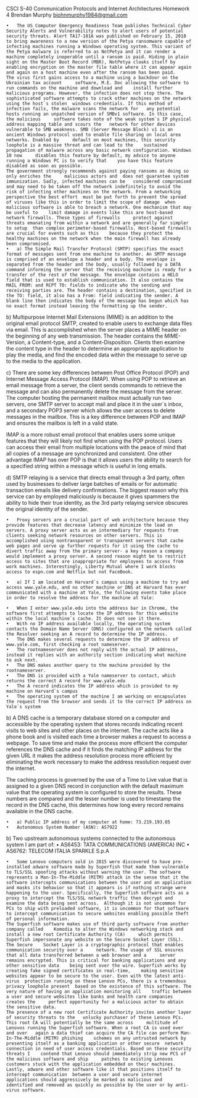 CSCI S-40 Communication Protocols and Internet ArchitecturesHomework 4Brendan Murphybjohnmurphy1984@gmail.com	•	The US Computer Emergency Readiness Team publishes Technical Cyber Security Alerts and Vulnerability notes to alert users of potential security threats. Alert TA17-181A was published on February 15, 2018 to bring awareness to a new version of the Petya ransomware capable of infecting machines running a Windows operating system. This variant of the Petya malware is referred to as NotPetya and it can render a machine completely inoperable until a ransom is paid. Hiding in plain sight on the Master Boot Record (MBR), NotPetya cloaks itself by enabling encryption on the master file table where it can appear again and again on a host machine even after the ransom has been paid.	The virus first gains access to a machine using a backdoor on the Ukrainian tax account 	software, M.E. Doc allowing the software to run commands on the machine and download and 	install further malicious programs. However, the infection does not stop there. The 	sophisticated software attempts to crack other machines on the network using the host`s stolen 	windows credentials. If this method of infection fails, the malware scans the network for 	any potential hosts running an unpatched version of SMBv1 software. In this case, the malicious 	software takes note of the weak system`s IP physical address mapping table and scours the 	network for other devices vulnerable to SMB weakness. SMB (Server Message Block) v1 is an 	ancient Windows protocol used to enable file sharing on local area networks. Enabled by 	default on most machines, this security loophole is a massive threat and can lead to the 	sustained propagation of malware across any basic network configuration. Windows 10 now 	disables this feature by default, my advice to anyone running a Windows PC is to verify that 	you have this feature disabled as soon as possible.	The government strongly recommends against paying ransoms as doing so only enriches the 	malicious actors and  does not guarantee system immunization. Sadly, infected machines can be 	considered compromised and may need to be taken off the network indefinitely to avoid the 	risk of infecting other machines on the network. From a networking perspective the best effort 	must be put forth to prevent the spread of viruses like this in order to limit the scope of damage 	when malicious software is able to breach a network. One mechanism that may be useful to	limit damage in events like this are host-based network firewalls. These types of firewalls 	protect against 	threats emanating from within a network and are generally far simpler to setup 	than complex perimeter-based firewalls. Host-based firewalls are crucial for events such as this 	because they protect the healthy machines on the network when the main firewall has already 	been compromised.	•	a) The Simple Mail Transfer Protocol (SMTP) specifies the exact format of messages sent from one machine to another. An SMTP message is comprised of an envelope a header and a body. The envelope is separated from the header and the body, usually followed by a DATA command informing the server that the receiving machine is ready for a transfer of the rest of the message. The envelope contains a HELO field that is used to establish communication. It also contains the MAIL FROM: and RCPT TO: fields to indicate who the sending and receiving parties are. The header contains a destination, specified in the TO: field, it also has a From: field indicating the sender. A blank line then indicates the body of the message has begun which has no exact format instead leaving the formatting up the sender.b) Multipurpose Internet Mail Extensions (MIME) is an addition to the original email protocol SMTP, created to enable users to exchange data files via email. This is accomplished when the server places a MIME header on the beginning of any web transmission. The header contains the MIME-Version, a Content-type, and a Content-Disposition. Clients then examine the content type in the header to determine an appropriate application to play the media, and find the encoded data within the message to serve up to the media to the application.c) There are some key differences between Post Office Protocol (POP) and Internet Message Access Protocol (IMAP). When using POP to retrieve an email message from a server, the client sends commands to retrieve the message and can also permanently delete the message from the server. The computer hosting the permanent mailbox must actually run two servers, one SMTP server to accept mail and place it in the user`s inbox, and a secondary POP3 server which allows the user access to delete messages in the mailbox. This is a key difference between POP and IMAP and ensures the mailbox is left in a valid state.IMAP is a more robust email protocol that enables users some unique features that they will likely not find when using the POP protocol. Users can access their email from multiple locations with the peace of mind that all copies of a message are synchronized and consistent. One other advantage IMAP has over POP is that it allows users the ability to search for a specified string within a message which is useful in long emails.d) SMTP relaying is a service that directs email through a 3rd party, often used by businesses to deliver large batches of emails or for automatic transaction emails like delivery confirmations. The biggest reason why this service can by employed maliciously is because it gives spammers the ability to hide their true identity, as the 3rd party relaying service obscures the original identity of the sender.	•	Proxy servers are a crucial part of web architecture because they provide features that decrease latency and minimize the load on servers. A proxy server acts as an intermediary for requests from clients seeking network resources on other servers. This is accomplished using nontransparent or transparent servers that cache web pages and serve up further requests for it using the cache to divert traffic away from the primary server- a key reason a company would implement a proxy server. A second reason might be to restrict access to sites that are inappropriate for employees to access from work machines. Interestingly, Liberty Mutual where I work blocks access to espn.com and Netflix but not FaceBook. 	•	a) If I am located on Harvard`s campus using a machine to try and access www.yale.edu, and no other machine or DNS at Harvard has ever communicated with a machine at Yale, the following events take place in order to resolve the address for the machine at Yale:	•	When I enter www.yale.edu into the address bar in Chrome, the software first attempts to locate the IP address for this website within the local machine`s cache. It does not see it there.	•	With no IP address available locally, the operating system contacts the Domain Name Server (DNS) configured on the network called the Resolver seeking an A record to determine the IP address.	•	The DNS makes several requests to determine the IP address of www.yale.com, first checking a root nameserver.	•	The rootnameserver does not reply with the actual IP address, instead it replies with an authority section indicating what machine to ask next.	•	The DNS makes another query to the machine provided by the rootnameserver.	•	The DNS is provided with a Yale nameserver to contact, which returns the correct A record for www.yale.edu	•	The A record indicates the IP address which is provided to my machine on Harvard`s campus	•	The operating system of the machine I am working on encapsulates the request from the browser and sends it to the correct IP address on Yale`s systemb) A DNS cache is a temporary database stored on a computer and accessible by the operating system that stores records indicating recent visits to web sites and other places on the internet. The cache acts like a phone book and is visited each time a browser makes a request to access a webpage. To save time and make the process more efficient the computer references the DNS cache and if it finds the matching IP address for the given URL it makes the address resolution process more efficient by eliminating the work necessary to make the address resolution request over the internet.The caching process is governed by the use of a Time to Live value that is assigned to a given DNS record in conjunction with the default maximum value that the operating system is configured to store the results. These numbers are compared and the lesser number is used to timestamp the record in the DNS cache, this determines how long every record remains available in the DNS cache.	•	a) Public IP address of my computer at home: 73.219.193.85	•	Autonomous System Number (ASN): AS7922b) Two upstream autonomous systems connected to the autonomous system I am part of:	•	AS6453: TATA COMMUNICATIONS (AMERICA) INC	•	AS6762: TELECOM ITALIA SPARKLE S.p.A	•	Some Lenovo computers sold in 2015 were discovered to have pre-installed adware software made by Superfish that made them vulnerable to TLS/SSL spoofing attacks without warning the user. The software represents a Man-In-The-Middle (MITM) attack in the sense that it the software intercepts communications between the user and an application and masks its behavior so that it appears is if nothing strange were happening to the user. Specifically, the Superfish software acts as a proxy to intercept the TLS/SSL network traffic then decrypt and examine the data being sent across.  Although it is not uncommon for PCs to ship with preloaded software, it is uncommon for that software to intercept communication to secure websites enabling possible theft of personal information.	The Superfish software makes use of third party software from another company called 	Komodia to alter the Windows networking stack and install a new root Certificate Authority (CA) 	which permits Superfish impersonate any website on the Secure Socket Layer (SSL). The Secure 	Socket Layer is a cryptographic protocol that enables communication security over a 	network. The usage of SSL ensures that all data transferred between a web browser and a 	server remains encrypted. This is critical for banking applications and any other sensitive data 	being sent over the wire. Superfish works by creating fake signed certificates in real-time, 	making sensitive websites appear to be secure to the user. Even with the latest anti-virus 	protection running on these Lenovo PCs, there is a tremendous privacy loophole present 	based on the existence of this software. The very nature of having an application monitoring all 	traffic between a user and secure websites like banks and health care companies creates the 	perfect opportunity for a malicious actor to obtain the sensitive data.	The presence of a new root Certificate Authority invites another layer of security threats to the 	unlucky purchaser of these Lenovo PCs. This root CA will potentially be the same across 	multitude of Lenovos running the Superfish software. When a root CA is used over and over 	again a data thief can acquire the CA file can perform Man-In-The-Middle (MITM) phishing 	schemes on any untrusted network by presenting itself as a banking application or other secure 	network connection in need of user access credentials. Based on these security threats I 	contend that Lenovo should immediately strip new PCS of the malicious software and ship 	patches to existing Lenovos customers stuck with the application embedded on their machines. 	Lastly, adware and other software like it that positions itself to intercept communication 	between a user and secure internet applications should aggressively be marked as malicious and 	identified and removed as quickly as possible by the user or by anti-virus software.	